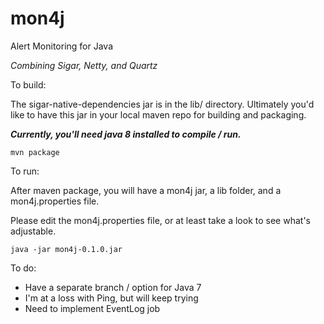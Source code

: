 mon4j
=====

Alert Monitoring for Java

*Combining Sigar, Netty, and Quartz*

To build:

The sigar-native-dependencies jar is in the lib/ directory. Ultimately you'd like to have this jar in your local maven repo for building and packaging.

***Currently, you'll need java 8 installed to compile / run.***

    mvn package

To run:

After maven package, you will have a mon4j jar, a lib folder, and a mon4j.properties file.

Please edit the mon4j.properties file, or at least take a look to see what's adjustable.

    java -jar mon4j-0.1.0.jar

To do:

* Have a separate branch / option for Java 7
* I'm at a loss with Ping, but will keep trying
* Need to implement EventLog job
